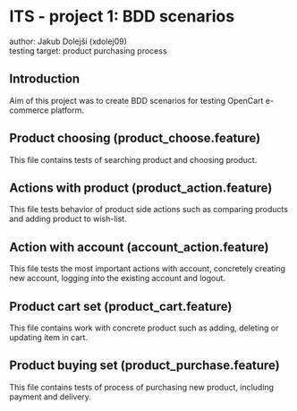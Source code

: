 ITS - project 1: BDD scenarios
==============================

author: Jakub Dolejší (xdolej09)\
testing target: product purchasing process

Introduction
----------

Aim of this project was to create BDD scenarios for testing OpenCart
e-commerce platform.

Product choosing (product\_choose.feature)
----------------------------------------------

This file contains tests of searching product and choosing product.

Actions with product (product\_action.feature)
--------------------------------------------------------

This file tests behavior of product side actions such as comparing
products and adding product to wish-list.

Action with account (account\_action.feature)
----------------------------------------
This file tests the most important actions with account, concretely
creating new account, logging into the existing account and logout.
 

Product cart set (product\_cart.feature)
----------------------------------------

This file contains work with concrete product such as adding,
deleting or updating item in cart.

Product buying set (product\_purchase.feature)
-----------------------------------------

This file contains tests of process of purchasing new product, including payment
and delivery.